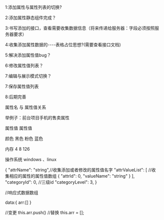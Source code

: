 1:添加属性与属性列表的切换?


2:添加属性静态组件完成？




3:书写添加的接口，查看需要收集数据信息（将来传递给服务器：字段必须按照服务器要求）



4:收集添加属性数据的----表格占位思想?(需要查看接口文档)



5:解决添加属性值bug？



6:修改属性值列表？






7:编辑与展示模式切换？





7:保存属性值列表





8:后期完善





属性名  与   属性值关系

举例子：前台项目手机的售卖属性

属性值         属性值

颜色            黑色 粉色  蓝色
 
内存            4  8 126

操作系统    windows 、linux




{
  "attrName": "string",//收集添加或者修改的属性值名字
  "attrValueList": [  //收集相应的属性的属性值数组
    {
      "attrId": 0,
      "valueName": "string"
    }
  ],
  "categoryId": 0,  //三级id
  "categoryLevel": 3,
}






//响应式数据数组

data:{
   arr:[]
}

//变更
this.arr.push()
//替换
this.arr = [];
